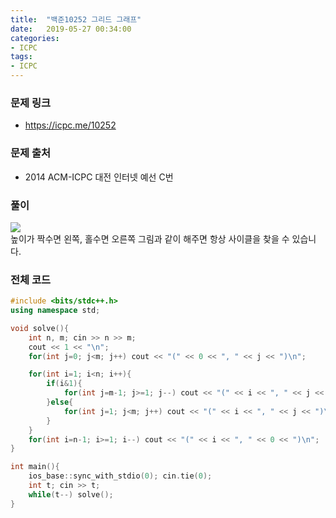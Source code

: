 ```yaml
---
title:  "백준10252 그리드 그래프"
date:   2019-05-27 00:34:00
categories:
- ICPC
tags:
- ICPC
---
```


### 문제 링크
* https://icpc.me/10252

### 문제 출처
* 2014 ACM-ICPC 대전 인터넷 예선 C번

### 풀이
<img src = "https://i.imgur.com/iQVCQQ0.png"><br>
높이가 짝수면 왼쪽, 홀수면 오른쪽 그림과 같이 해주면 항상 사이클을 찾을 수 있습니다.

### 전체 코드
```cpp
#include <bits/stdc++.h>
using namespace std;

void solve(){
	int n, m; cin >> n >> m;
	cout << 1 << "\n";
	for(int j=0; j<m; j++) cout << "(" << 0 << ", " << j << ")\n";

	for(int i=1; i<n; i++){
		if(i&1){
			for(int j=m-1; j>=1; j--) cout << "(" << i << ", " << j << ")\n";
		}else{
			for(int j=1; j<m; j++) cout << "(" << i << ", " << j << ")\n";
		}
	}
	for(int i=n-1; i>=1; i--) cout << "(" << i << ", " << 0 << ")\n";
}

int main(){
	ios_base::sync_with_stdio(0); cin.tie(0);
	int t; cin >> t;
	while(t--) solve();
}
```
